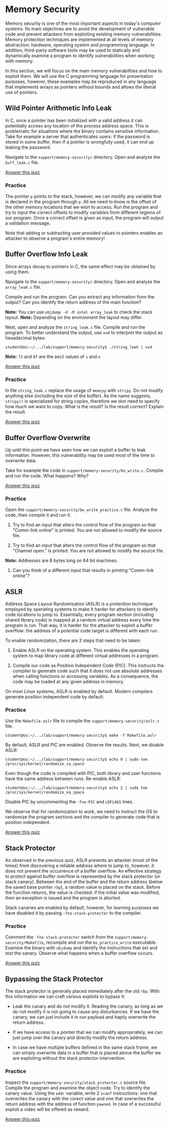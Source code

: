 # Memory Security

Memory security is one of the most important aspects in today's computer systems.
Its main objectives are to avoid the development of vulnerable code and prevent attackers from exploiting existing memory vulnerabilities.
Memory protection techniques are implemented at all levels of memory abstraction: hardware, operating system and programming language.
In addition, third-party software tools may be used to statically and dynamically examine a program to identify vulnerabilities when working with memory.

In this section, we will focus on the main memory vulnerabilities and how to exploit them.
We will use the C programming language for presentation purposes, however, these examples may be reproduced in any language that implements arrays as pointers without bounds and allows the liberal use of pointers.

## Wild Pointer Arithmetic Info Leak

In C, once a pointer has been initialized with a valid address it can potentially access any location of the process address space.
This is problematic for situations where the binary contains sensitive information.
Take for example a server that authenticates users: if the password is stored in some buffer, then if a pointer is wrongfully used, it can end up leaking the password.

Navigate to the `support/memory-security/` directory.
Open and analyze the `buff_leak.c` file.

[Answer this quiz](../quiz/memory-regions-vars.md)

### Practice

The pointer `p` points to the stack, however, we can modify any variable that is declared in the program through `p`.
All we need to know is the offset of the other memory locations that we wish to access.
Run the program and try to input the correct offsets to modify variables from different regions of our program.
Once a correct offset is given as input, the program will output a validation message.

Note that adding or subtracting user provided values to pointers enables an attacker to observe a program's entire memory!

## Buffer Overflow Info Leak

Since arrays decay to pointers in C, the same effect may be obtained by using them.

Navigate to the `support/memory-security/` directory.
Open and analyze the `array_leak.c` file.

Compile and run the program.
Can you extract any information from the output?
Can you identify the return address of the main function?

**Note:** You can use `objdump -d -M intel array_leak` to check the stack layout.
**Note:** Depending on the environment the layout may differ.

Next, open and analyze the `string_leak.c` file.
Compile and run the program.
To better understand the output, use `xxd` to interpret the output as hexadecimal bytes:

```console
student@os:~/.../lab/support/memory-security$ ./string_leak | xxd
```

**Note:** `73` and `6f` are the ascii values of `s` and `o`

[Answer this quiz](../quiz/string-buff-over.md)

### Practice

In file `string_leak.c` replace the usage of `memcpy` with `strcpy`.
Do not modify anything else (including the size of the buffer).
As the name suggests, `strcpy()` is specialized for string copies, therefore we don need to specify how much we want to copy.
What is the result?
Is the result correct?
Explain the result.

[Answer this quiz](../quiz/string-strcpy.md)

## Buffer Overflow Overwrite

Up until this point we have seen how we can exploit a buffer to leak information.
However, this vulnerability may be used most of the time to overwrite data.

Take for example the code in `support/memory-security/bo_write.c`.
Compile and run the code.
What happens?
Why?

[Answer this quiz](../quiz/stack-layout.md)

### Practice

Open the `support/memory-security/bo_write_practice.c` file.
Analyze the code, then compile it and run it.

1. Try to find an input that alters the control flow of the program so that "Comm-link online" is printed.
You are not allowed to modify the source file.

1. Try to find an input that alters the control flow of the program so that "Channel open." is printed.
You are not allowed to modify the source file.

**Note:** Addresses are 8 bytes long on 64 bit machines.

1. Can you think of a different input that results in printing "Comm-link online"?

## ASLR

Address Space Layout Randomization (ASLR) is a protection technique employed by operating systems to make it harder for attackers to identify code locations to jump to.
Essentially, every program section (including shared library code) is mapped at a random virtual address every time the program is run.
That way, it is harder for the attacker to exploit a buffer overflow: the address of a potential code target is different with each run.

To enable randomization, there are 2 steps that need to be taken:

1. Enable ASLR on the operating system.
This enables the operating system to map library code at different virtual addresses in a program.

1. Compile our code as Position Independent Code (PIC).
This instructs the compiler to generate code such that it does not use absolute addresses when calling functions or accessing variables.
As a consequence, the code may be loaded at any given address in memory.

On most Linux systems, ASLR is enabled by default.
Modern compilers generate position independent code by default.

### Practice

Use the `Makefile.aslr` file to compile the `support/memory-security/aslr.c` file:

```console
student@os:~/.../lab/support/memory-security$ make -f Makefile.aslr
```

By default, ASLR and PIC are enabled.
Observe the results.
Next, we disable ASLR:

```console
student@os:~/.../lab/support/memory-security$ echo 0 | sudo tee /proc/sys/kernel/randomize_va_space
```

Even though the code is compiled with PIC, both library and user functions have the same address between runs.
Re-enable ASLR:

```console
student@os:~/.../lab/support/memory-security$ echo 2 | sudo tee /proc/sys/kernel/randomize_va_space
```

Disable PIC by uncommenting the `-fno-PIC` and `LDFLAGS` lines.

We observe that for randomization to work, we need to instruct the OS to randomize the program sections and the compiler to generate code that is position independent.

[Answer this quiz](../quiz/memory-aslr.md)

## Stack Protector

As observed in the previous quiz, ASLR prevents an attacker (most of the times) from discovering a reliable address where to jump to, however, it does not prevent the occurrence of a buffer overflow.
An effective strategy to protect against buffer overflow is represented by the stack protector (or stack canary).
Between the end of the buffer and the return address (below the saved base pointer `rbp`), a random value is placed on the stack.
Before the function returns, the value is checked: if the initial value was modified, then an exception is issued and the program is aborted.

Stack canaries are enabled by default, however, for learning purposes we have disabled it by passing `-fno-stack-protector` to the compiler.

### Practice

Comment the `-fno-stack-protector` switch from the `support/memory-security/Makefile`, recompile and run the `bo_practice_write` executable.
Examine the binary with `objdump` and identify the instructions that set and test the canary.
Observe what happens when a buffer overflow occurs.

[Answer this quiz](../quiz/memory-stack-protector.md)

## Bypassing the Stack Protector

The stack protector is generally placed immediately after the old `rbp`.
With this information we can craft various exploits to bypass it:

- Leak the canary and do not modify it.
Reading the canary, as long as we do not modify it is not going to cause any disturbances.
If we have the canary, we can just include it in our payload and hapily overwrite the return address.

- If we have access to a pointer that we can modify appropriately, we can just jump over the canary and directly modify the return address.

- In case we have multiple buffers defined in the same stack frame, we can simply overwrite data in a buffer that is placed above the buffer we are exploiting without the stack protector intervention.

### Practice

Inspect the `support/memory-security/stack_protector.c` source file.
Compile the program and examine the object code.
Try to identify the canary value.
Using the `addr` variable, write 2 `scanf` instructions: one that overwrites the canary with the corect value and one that overwrites the return address with the address of function `pawned`.
In case of a successful exploit a video will be offered as reward.

[Answer this quiz](../quiz/bypass-canary.md)
